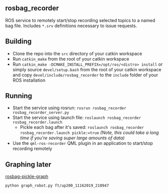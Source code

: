 ## rosbag_recorder

ROS service to remotely start/stop recording selected topics to a named bag file.
Includes `*.srv` definitions necessary to issue requests.

## Building

 - Clone the repo into the `src` directory of your catkin workspace
 - Run `catkin_make` from the root of your catkin workspace
 - Run `catkin_make -DCMAKE_INSTALL_PREFIX=/opt/ros/<distro> install` or simply source `devel/setup.bash` from the root of your catkin workspace and copy `devel/include/rosbag_recorder` to the `include` folder of your ROS installation
 
## Running

- Start the service using rosrun: `rosrun rosbag_recorder rosbag_recorder_server.py`
- Start the service using launch file: `roslaunch rosbag_recorder rosbag_recorder.launch`
    - Pickle each bag after it's saved: `roslaunch rosbag_recorder rosbag_recorder.launch pickle:=true` _(Note, this could take a long time if you're saving super large amounts of data)_
- Use the `qml-ros-recorder` QML plugin in an application to start/stop recording remotely

## Graphing later
[rosbag-pickle-graph](https://github.com/cbteeple/rosbag-pickle-graph)

`python graph_robot.py ft/up200_11162019_210947`

